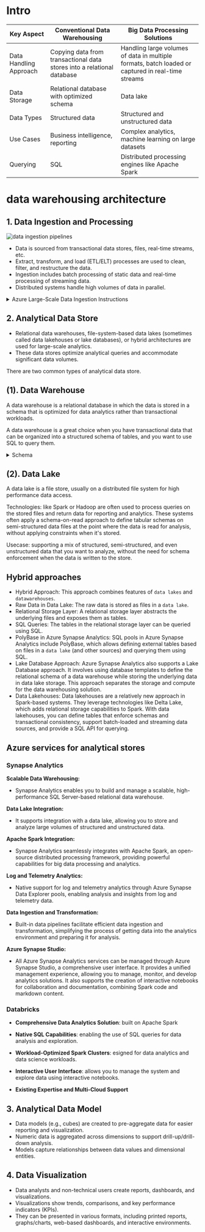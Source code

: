 # Intro
| Key Aspect             | Conventional Data Warehousing                                          | Big Data Processing Solutions                                                                                                                                                   |
| ---------------------- | ---------------------------------------------------------------------- | ------------------------------------------------------------------------------------------------------------------------------------------------------------------------------- |
| Data Handling Approach | Copying data from transactional data stores into a relational database | Handling large volumes of data in multiple formats, batch loaded or captured in real-time streams                                                                               |
| Data Storage           | Relational database with optimized schema                              | Data lake                                                                                                                                                                       |
| Data Types             | Structured data                                                        | Structured and unstructured data                                                                                                                                                |
| Use Cases              | Business intelligence, reporting                                       | Complex analytics, machine learning on large datasets                                                                                                                           |
| Querying               | SQL                                                                    | Distributed processing engines like Apache Spark                                                                                                                                |

# data warehousing architecture
## 1. Data Ingestion and Processing

![data ingestion pipelines](https://learn.microsoft.com/en-us/training/wwl-data-ai/examine-components-of-modern-data-warehouse/media/pipeline.png)
- Data is sourced from transactional data stores, files, real-time streams, etc.
- Extract, transform, and load (ETL/ELT) processes are used to clean, filter, and restructure the data.
- Ingestion includes batch processing of static data and real-time processing of streaming data.
- Distributed systems handle high volumes of data in parallel.

<details>
  <summary>Azure Large-Scale Data Ingestion Instructions
</summary>

1.1. Choose the Pipeline Engine: Select either `Azure Data Factory` or `Azure Synapse Analytics` to create and run the pipelines.

2.1. Define Activities: Construct pipelines with one or more activities that operate on data, starting with an input dataset and progressing through incremental manipulations.

3.1. Utilize Linked Services: Use linked services in pipelines to load and process data, allowing for the use of appropriate technologies at each workflow step.

4.1. Configure Data Sources: Ingest the input dataset using linked services like `Azure Blob Store`.

5.1. Perform Data Processing: Apply transformations to the data using services such as `Azure SQL Database`, `Azure Databricks`, or `Azure HDInsight`.

6.1. Implement Custom Logic: Optionally, incorporate custom logic using `Azure Functions`.

7.1. Save Output Dataset: Store the resulting output dataset in a linked service like `Azure Synapse Analytics`.

8.1. Leverage Built-in Activities: Take advantage of built-in activities within the pipelines, which do not require a linked service.
</details>

## 2. Analytical Data Store
- Relational data warehouses, file-system-based data lakes (sometimes called data lakehouses or lake databases), or hybrid architectures are used for large-scale analytics.
- These data stores optimize analytical queries and accommodate significant data volumes.

There are two common types of analytical data store.

## (1). Data Warehouse

A data warehouse is a relational database in which the data is stored in a schema that is optimized for data analytics rather than transactional workloads. 

A data warehouse is a great choice when you have transactional data that can be organized into a structured schema of tables, and you want to use SQL to query them.

<details>
  <summary>Schema</summary>

**Star Schema Elements**
- fact table, which are related to one or more dimension tables that represent entities by which the data can be aggregated. E.g. sales order data fact table
- dim table, e.g. customer, product, store, and time dimensions 
- purpose: enable you to easily find monthly total sales revenue by product for each store. 

**Snowflake Schema**

star schema is often extended into a snowflake schema, by adding additional tables related to the dimension tables to represent dimensional hierarchies. 

For example, product might be related to product categories. 
</details>

## **(2). Data Lake**

A data lake is a file store, usually on a distributed file system for high performance data access. 

Technologies: like Spark or Hadoop are often used to process queries on the stored files and return data for reporting and analytics. These systems often apply a schema-on-read approach to define tabular schemas on semi-structured data files at the point where the data is read for analysis, without applying constraints when it's stored. 

Usecase: supporting a mix of structured, semi-structured, and even unstructured data that you want to analyze, without the need for schema enforcement when the data is written to the store.

## **Hybrid approaches**

- Hybrid Approach: This approach combines features of `data lakes` and `datawarehouses`.
- Raw Data in Data Lake: The raw data is stored as files in a `data lake`.
- Relational Storage Layer: A relational storage layer abstracts the underlying files and exposes them as tables.
- SQL Queries: The tables in the relational storage layer can be queried using SQL.
- PolyBase in Azure Synapse Analytics: SQL pools in Azure Synapse Analytics include PolyBase, which allows defining external tables based on files in a `data lake` (and other sources) and querying them using SQL.
- Lake Database Approach: Azure Synapse Analytics also supports a Lake Database approach. It involves using database templates to define the relational schema of a data warehouse while storing the underlying data in data lake storage. This approach separates the storage and compute for the data warehousing solution.
- Data Lakehouses: Data lakehouses are a relatively new approach in Spark-based systems. They leverage technologies like Delta Lake, which adds relational storage capabilities to Spark. With data lakehouses, you can define tables that enforce schemas and transactional consistency, support batch-loaded and streaming data sources, and provide a SQL API for querying.

## Azure services for analytical stores

### Synapse Analytics 

**Scalable Data Warehousing:**
   - Synapse Analytics enables you to build and manage a scalable, high-performance SQL Server-based relational data warehouse.

**Data Lake Integration:**
   - It supports integration with a data lake, allowing you to store and analyze large volumes of structured and unstructured data.

**Apache Spark Integration:**
   - Synapse Analytics seamlessly integrates with Apache Spark, an open-source distributed processing framework, providing powerful capabilities for big data processing and analytics.

**Log and Telemetry Analytics:**
   - Native support for log and telemetry analytics through Azure Synapse Data Explorer pools, enabling analysis and insights from log and telemetry data.

**Data Ingestion and Transformation:**
   - Built-in data pipelines facilitate efficient data ingestion and transformation, simplifying the process of getting data into the analytics environment and preparing it for analysis.

**Azure Synapse Studio:**
   - All Azure Synapse Analytics services can be managed through Azure Synapse Studio, a comprehensive user interface. It provides a unified management experience, allowing you to manage, monitor, and develop analytics solutions. It also supports the creation of interactive notebooks for collaboration and documentation, combining Spark code and markdown content.

### Databricks 

- **Comprehensive Data Analytics Solution**: built on Apache Spark

- **Native SQL Capabilities**: enabling the use of SQL queries for data analysis and exploration.

- **Workload-Optimized Spark Clusters**: esigned for data analytics and data science workloads.

- **Interactive User Interface**: allows you to manage the system and explore data using interactive notebooks.

- **Existing Expertise and Multi-Cloud Support**

## 3. Analytical Data Model
- Data models (e.g., cubes) are created to pre-aggregate data for easier reporting and visualization.
- Numeric data is aggregated across dimensions to support drill-up/drill-down analysis.
- Models capture relationships between data values and dimensional entities.

## 4. Data Visualization
- Data analysts and non-technical users create reports, dashboards, and visualizations.
- Visualizations show trends, comparisons, and key performance indicators (KPIs).
- They can be presented in various formats, including printed reports, graphs/charts, web-based dashboards, and interactive environments.

